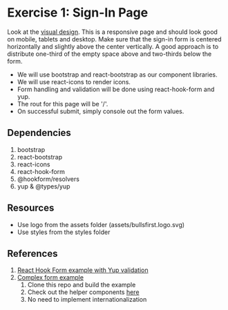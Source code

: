 # Exercise 1: Sign-In Page

Look at the [visual design](visual-design). This is a responsive page and should
look good on mobile, tablets and desktop. Make sure that the sign-in form is
centered horizontally and slightly above the center vertically. A good approach
is to distribute one-third of the empty space above and two-thirds below the
form.

- We will use bootstrap and react-bootstrap as our component libraries.
- We will use react-icons to render icons.
- Form handling and validation will be done using react-hook-form and yup.
- The rout for this page will be '/'.
- On successful submit, simply console out the form values.

## Dependencies

1. bootstrap
2. react-bootstrap
3. react-icons
4. react-hook-form
5. @hookform/resolvers
6. yup & @types/yup

## Resources

- Use logo from the assets folder (assets/bullsfirst.logo.svg)
- Use styles from the styles folder

## References

1. [React Hook Form example with Yup validation](https://react-hook-form.com/get-started/#SchemaValidation)
2. [Complex form example](https://github.com/nareshbhatia/form-examples)
   1. Clone this repo and build the example
   2. Check out the helper components
      [here](https://github.com/nareshbhatia/form-examples/tree/main/checkout-form-rhf/src/components/Form)
   3. No need to implement internationalization
